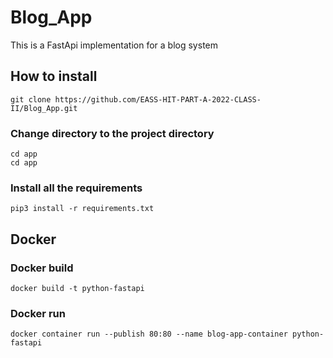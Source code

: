 # Blog_App
This is a FastApi implementation for a blog system
## How to install
```
git clone https://github.com/EASS-HIT-PART-A-2022-CLASS-II/Blog_App.git
```
### Change directory to the project directory
```
cd app
cd app
```
### Install all the requirements

```
pip3 install -r requirements.txt
```

## Docker

### Docker build
```
docker build -t python-fastapi
```
### Docker run
```
docker container run --publish 80:80 --name blog-app-container python-fastapi
```


